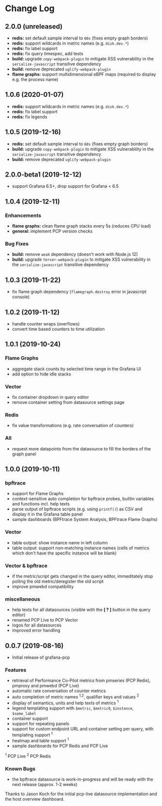 # Change Log

## 2.0.0 (unreleased)

- **redis:** set default sample interval to `60s` (fixes empty graph borders)
- **redis:** support wildcards in metric names (e.g. `disk.dev.*`)
- **redis:** fix label support
- **redis:** fix query timespec, add tests
- **build:** upgrade `copy-webpack-plugin` to mitigate XSS vulnerability in the `serialize-javascript` transitive dependency
- **build:** remove deprecated `uglify-webpack-plugin`
- **flame graphs:** support multidimensional eBPF maps (required to display e.g. the process name)

## 1.0.6 (2020-01-07)

- **redis:** support wildcards in metric names (e.g. `disk.dev.*`)
- **redis:** fix label support
- **redis:** fix legends

## 1.0.5 (2019-12-16)

- **redis:** set default sample interval to `60s` (fixes empty graph borders)
- **build:** upgrade `copy-webpack-plugin` to mitigate XSS vulnerability in the `serialize-javascript` transitive dependency
- **build:** remove deprecated `uglify-webpack-plugin`

## 2.0.0-beta1 (2019-12-12)

- support Grafana 6.5+, drop support for Grafana < 6.5

## 1.0.4 (2019-12-11)

### Enhancements
- **flame graphs:** clean flame graph stacks every 5s (reduces CPU load)
- **general:** implement PCP version checks

### Bug Fixes
- **build:** remove `weak` dependency (doesn't work with Node.js 12)
- **build:** upgrade `terser-webpack-plugin` to mitigate XSS vulnerability in the `serialize-javascript` transitive dependency

## 1.0.3 (2019-11-22)

- fix flame graph dependency (`flamegraph.destroy` error in javascript console)

## 1.0.2 (2019-11-12)

- handle counter wraps (overflows)
- convert time based counters to time utilization

## 1.0.1 (2019-10-24)

### Flame Graphs

- aggregate stack counts by selected time range in the Grafana UI
- add option to hide idle stacks

### Vector

- fix container dropdown in query editor
- remove container setting from datasource settings page

### Redis

- fix value transformations (e.g. rate conversation of counters)

### All

- request more datapoints from the datasource to fill the borders of the graph panel

## 1.0.0 (2019-10-11)

### bpftrace

- support for Flame Graphs
- context-sensitive auto completion for bpftrace probes, builtin variables and functions incl. help texts
- parse output of bpftrace scripts (e.g. using `printf()`) as CSV and display it in the Grafana table panel
- sample dashboards (BPFtrace System Analysis, BPFtrace Flame Graphs)

### Vector

- table output: show instance name in left column
- table output: support non-matching instance names (cells of metrics which don't have the specific instance will be blank)

### Vector & bpftrace
- if the metric/script gets changed in the query editor, immeditately stop polling the old metric/deregister the old script
- improve pmwebd compatibility

### miscellaneous

- help texts for all datasources (visible with the **[ ? ]** button in the query editor)
- renamed PCP Live to PCP Vector
- logos for all datasources
- improved error handling

## 0.0.7 (2019-08-16)

- Initial release of grafana-pcp

### Features

- retrieval of Performance Co-Pilot metrics from pmseries (PCP Redis), pmproxy and pmwebd (PCP Live)
- automatic rate conversation of counter metrics
- auto completion of metric names <sup>1,2</sup>, qualifier keys and values <sup>2</sup>
- display of semantics, units and help texts of metrics <sup>1</sup>
- legend templating support with `$metric`, `$metric0`, `$instance`, `$some_label`
- container support
- support for repeating panels
- support for custom endpoint URL and container setting per query, with templating support <sup>1</sup>
- heatmap and table support <sup>1</sup>
- sample dashboards for PCP Redis and PCP Live

<sup>1</sup> PCP Live
<sup>2</sup> PCP Redis

### Known Bugs

- the bpftrace datasource is work-in-progress and will be ready with the next release (approx. 1-2 weeks)

Thanks to Jason Koch for the initial pcp-live datasource implementation and the host overview dashboard.
